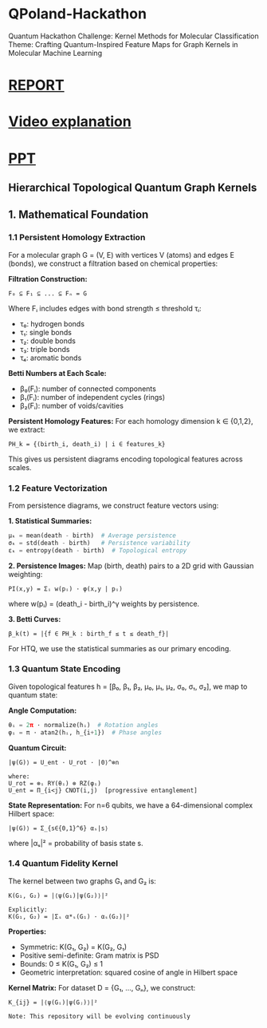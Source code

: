 # QPoland-Hackathon
Quantum Hackathon Challenge: Kernel Methods for Molecular Classification  
Theme: Crafting Quantum-Inspired Feature Maps for Graph Kernels in Molecular Machine Learning

# [REPORT](https://drive.google.com/file/d/1Zz4xTW4QkSV2XL6isgQ_von2vUobnW_5/view?usp=sharing)

# [Video explanation](https://drive.google.com/file/d/1rYQtFwgPOplyPN3nsYAjceQRI8MYTxLE/view?usp=sharing)

# [PPT](https://drive.google.com/file/d/1c76_NXuMKMVjhqJ0eWfoCSk6JRkooxtf/view?usp=drive_link)

## Hierarchical Topological Quantum Graph Kernels

## 1. Mathematical Foundation

### 1.1 Persistent Homology Extraction

For a molecular graph G = (V, E) with vertices V (atoms) and edges E (bonds), we construct a filtration based on chemical properties:

**Filtration Construction:**
```
F₀ ⊆ F₁ ⊆ ... ⊆ Fₙ = G
```

Where Fᵢ includes edges with bond strength ≤ threshold τᵢ:
- τ₀: hydrogen bonds
- τ₁: single bonds
- τ₂: double bonds  
- τ₃: triple bonds
- τ₄: aromatic bonds

**Betti Numbers at Each Scale:**
- β₀(Fᵢ): number of connected components
- β₁(Fᵢ): number of independent cycles (rings)
- β₂(Fᵢ): number of voids/cavities

**Persistent Homology Features:**
For each homology dimension k ∈ {0,1,2}, we extract:
```
PH_k = {(birth_i, death_i) | i ∈ features_k}
```

This gives us persistent diagrams encoding topological features across scales.

### 1.2 Feature Vectorization

From persistence diagrams, we construct feature vectors using:

**1. Statistical Summaries:**
```python
μₖ = mean(death - birth)  # Average persistence
σₖ = std(death - birth)   # Persistence variability  
εₖ = entropy(death - birth)  # Topological entropy
```

**2. Persistence Images:**
Map (birth, death) pairs to a 2D grid with Gaussian weighting:
```
PI(x,y) = Σᵢ w(pᵢ) · φ(x,y | pᵢ)
```
where w(pᵢ) = (death_i - birth_i)^γ weights by persistence.

**3. Betti Curves:**
```
β_k(t) = |{f ∈ PH_k : birth_f ≤ t ≤ death_f}|
```

For HTQ, we use the statistical summaries as our primary encoding.

### 1.3 Quantum State Encoding

Given topological features h = [β₀, β₁, β₂, μ₀, μ₁, μ₂, σ₀, σ₁, σ₂], we map to quantum state:

**Angle Computation:**
```python
θᵢ = 2π · normalize(hᵢ)  # Rotation angles
φᵢ = π · atan2(hᵢ, h_{i+1})  # Phase angles
```

**Quantum Circuit:**
```
|ψ(G)⟩ = U_ent · U_rot · |0⟩^⊗n

where:
U_rot = ⊗ᵢ RY(θᵢ) ⊗ RZ(φᵢ)
U_ent = Π_{i<j} CNOT(i,j)  [progressive entanglement]
```

**State Representation:**
For n=6 qubits, we have a 64-dimensional complex Hilbert space:
```
|ψ(G)⟩ = Σ_{s∈{0,1}^6} αₛ|s⟩
```
where |αₛ|² = probability of basis state s.

### 1.4 Quantum Fidelity Kernel

The kernel between two graphs G₁ and G₂ is:

```
K(G₁, G₂) = |⟨ψ(G₁)|ψ(G₂)⟩|²

Explicitly:
K(G₁, G₂) = |Σₛ α*ₛ(G₁) · αₛ(G₂)|²
```

**Properties:**
- Symmetric: K(G₁, G₂) = K(G₂, G₁)
- Positive semi-definite: Gram matrix is PSD
- Bounds: 0 ≤ K(G₁, G₂) ≤ 1
- Geometric interpretation: squared cosine of angle in Hilbert space

**Kernel Matrix:**
For dataset D = {G₁, ..., Gₙ}, we construct:
```
K_{ij} = |⟨ψ(Gᵢ)|ψ(Gⱼ)⟩|²

Note: This repository will be evolving continuously


